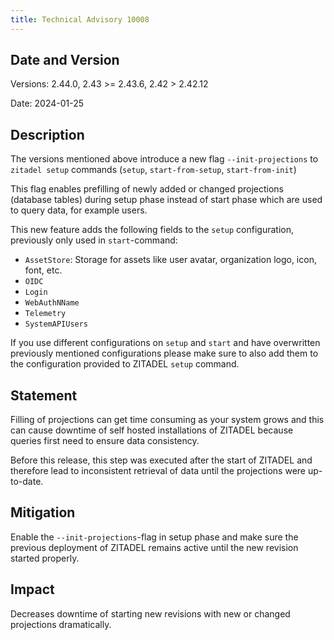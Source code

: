 ```yaml
---
title: Technical Advisory 10008
---
```


## Date and Version

Versions: 2.44.0, 2.43 >= 2.43.6, 2.42 > 2.42.12

Date: 2024-01-25

## Description

The versions mentioned above introduce a new flag `--init-projections` to `zitadel setup` commands (`setup`, `start-from-setup`, `start-from-init`)

This flag enables prefilling of newly added or changed projections (database tables) during setup phase instead of start phase which are used to query data, for example users.

This new feature adds the following fields to the `setup` configuration, previously only used in `start`-command:

- `AssetStore`: Storage for assets like user avatar, organization logo, icon, font, etc.
- `OIDC`
- `Login`
- `WebAuthNName`
- `Telemetry`
- `SystemAPIUsers`

If you use different configurations on `setup` and `start` and have overwritten previously mentioned configurations please make sure to also add them to the configuration provided to ZITADEL `setup` command.

## Statement

Filling of projections can get time consuming as your system grows and this can cause downtime of self hosted installations of ZITADEL because queries first need to ensure data consistency.

Before this release, this step was executed after the start of ZITADEL and therefore lead to inconsistent retrieval of data until the projections were up-to-date. 

## Mitigation

Enable the `--init-projections`-flag in setup phase and make sure the previous deployment of ZITADEL remains active until the new revision started properly.

## Impact

Decreases downtime of starting new revisions with new or changed projections dramatically.
